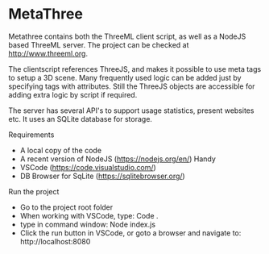 # MetaThree
Metathree contains both the ThreeML client script, as well as a NodeJS based ThreeML server. The project can be checked at http://www.threeml.org.

The clientscript references ThreeJS, and makes it possible to use meta tags to setup a 3D scene. Many frequently used logic can be added just by specifying tags with attributes.
Still the ThreeJS objects are accessible for adding extra logic by script if required.

The server has several API's to support usage statistics, present websites etc. It uses an SQLite database for storage.

Requirements
- A local copy of the code
- A recent version of NodeJS (https://nodejs.org/en/)
Handy
- VSCode (https://code.visualstudio.com/)
- DB Browser for SqLite (https://sqlitebrowser.org/)

Run the project
- Go to the project root folder
- When working with VSCode, type: Code .
- type in command window: Node index.js
- Click the run button in VSCode, or goto a browser and navigate to: http://localhost:8080
